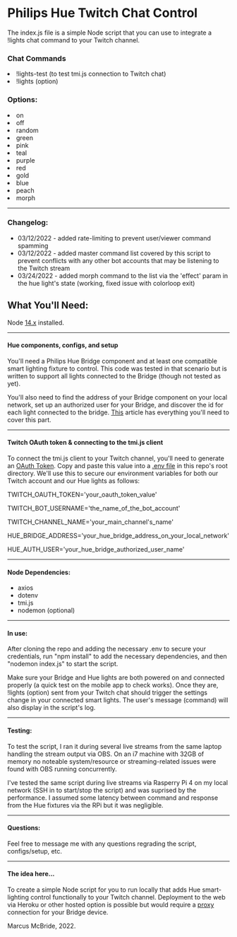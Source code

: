 # Philips Hue Twitch Chat Control

The index.js file is a simple Node script that you can use to integrate a !lights chat command to your Twitch channel.

### Chat Commands

<li>!lights-test (to test tmi.js connection to Twitch chat)</li>
<li>!lights (option)</li>

### Options:

<li>on</li>
<li>off</li>
<li>random</li>
<li>green</li>
<li>pink</li>
<li>teal</li>
<li>purple</li>
<li>red</li>
<li>gold</li>
<li>blue</li>
<li>peach</li>
<li>morph</li>

<hr>

### Changelog:

* 03/12/2022 - added rate-limiting to prevent user/viewer command spamming
* 03/12/2022 - added master command list covered by this script to prevent conflicts with any other bot accounts that may be listening to the Twitch stream
* 03/24/2022 - added morph command to the list via the 'effect' param in the hue light's state (working, fixed issue with colorloop exit)

## What You'll Need:

Node <a href='https://nodejs.org/en/'>14.x</a> installed.

<hr>

#### Hue components, configs, and setup

You'll need a Philips Hue Bridge component and at least one compatible smart lighting fixture to control.  This code was tested in that scenario but is written to support all lights connected to the Bridge (though not tested as yet).

You'll also need to find the address of your Bridge component on your local network, set up an authorized user for your Bridge, and discover the id for each light connected to the bridge.  <a href="https://developers.meethue.com/develop/get-started-2/">This</a> article has everything you'll need to cover this part.  

<hr>

#### Twitch OAuth token & connecting to the tmi.js client

To connect the tmi.js client to your Twitch channel, you'll need to generate an <a href="https://twitchapps.com/tmi/">OAuth Token</a>.  Copy and paste this value into a <a href='https://www.npmjs.com/package/dotenv'>.env file</a> in this repo's root directory.  We'll use this to secure our environment variables for both our Twitch account and our Hue lights as follows:

TWITCH_OAUTH_TOKEN='your_oauth_token_value'

TWITCH_BOT_USERNAME='the_name_of_the_bot_account'

TWITCH_CHANNEL_NAME='your_main_channel's_name'

HUE_BRIDGE_ADDRESS='your_hue_bridge_address_on_your_local_network'

HUE_AUTH_USER='your_hue_bridge_authorized_user_name'

<hr>

#### Node Dependencies:

* axios
* dotenv
* tmi.js
* nodemon (optional)

<hr>

#### In use:

After cloning the repo and adding the necessary .env to secure your credentials, run "npm install" to add the necessary dependencies, and then "nodemon index.js" to start the script.

Make sure your Bridge and Hue lights are both powered on and connected properly (a quick test on the mobile app to check works).  Once they are, !lights (option) sent from your Twitch chat should trigger the settings change in your connected smart lights.  The user's message (command) will also display in the script's log.

<hr>

#### Testing:

To test the script, I ran it during several live streams from the same laptop handling the stream output via OBS.  On an i7 machine with 32GB of memory no noteable system/resource or streaming-related issues were found with OBS running concurrently.

I've tested the same script during live streams via Rasperry Pi 4 on my local network (SSH in to start/stop the script) and was suprised by the performance.  I assumed some latency between command and response from the Hue fixtures via the RPi but it was negligible.

<hr>

#### Questions:

Feel free to message me with any questions regrading the script, configs/setup, etc.

<hr>

#### The idea here...

To create a simple Node script for you to run locally that adds Hue smart-lighting control functionally to your Twitch channel. Deployment to the web via Heroku or other hosted option is possible but would require a <a href="https://codeburst.io/enable-public-access-to-connected-devices-in-your-local-network-c15338da5a3">proxy</a> connection for your Bridge device.

Marcus McBride, 2022.
